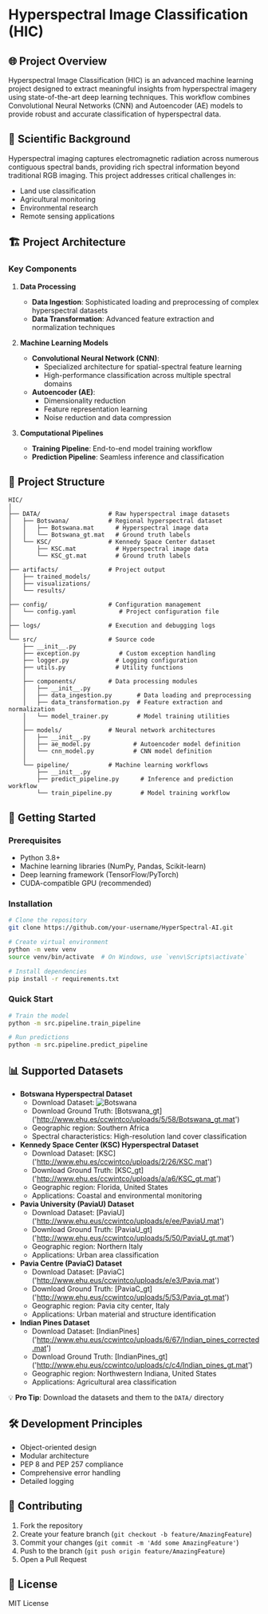 # Hyperspectral Image Classification (HIC)

## 🌐 Project Overview

Hyperspectral Image Classification (HIC) is an advanced machine learning project designed to extract meaningful insights from hyperspectral imagery using state-of-the-art deep learning techniques. This workflow combines Convolutional Neural Networks (CNN) and Autoencoder (AE) models to provide robust and accurate classification of hyperspectral data.

## 🔬 Scientific Background

Hyperspectral imaging captures electromagnetic radiation across numerous contiguous spectral bands, providing rich spectral information beyond traditional RGB imaging. This project addresses critical challenges in:
- Land use classification
- Agricultural monitoring
- Environmental research
- Remote sensing applications

## 🏗️ Project Architecture

### Key Components
1. **Data Processing**
   - **Data Ingestion**: Sophisticated loading and preprocessing of complex hyperspectral datasets
   - **Data Transformation**: Advanced feature extraction and normalization techniques

2. **Machine Learning Models**
   - **Convolutional Neural Network (CNN)**: 
     - Specialized architecture for spatial-spectral feature learning
     - High-performance classification across multiple spectral domains
   - **Autoencoder (AE)**:
     - Dimensionality reduction
     - Feature representation learning
     - Noise reduction and data compression

3. **Computational Pipelines**
   - **Training Pipeline**: End-to-end model training workflow
   - **Prediction Pipeline**: Seamless inference and classification

## 📂 Project Structure

```
HIC/
│
├── DATA/                   # Raw hyperspectral image datasets
│   ├── Botswana/           # Regional hyperspectral dataset
│   │   ├── Botswana.mat      # Hyperspectral image data
│   │   └── Botswana_gt.mat   # Ground truth labels
│   └── KSC/                # Kennedy Space Center dataset
│       ├── KSC.mat           # Hyperspectral image data
│       └── KSC_gt.mat        # Ground truth labels
│
├── artifacts/              # Project output
│   ├── trained_models/         
│   ├── visualizations/        
│   └── results/
│
├── config/                 # Configuration management
│   └── config.yaml            # Project configuration file
│
├── logs/                   # Execution and debugging logs
│
└── src/                    # Source code
    ├── __init__.py
    ├── exception.py           # Custom exception handling
    ├── logger.py             # Logging configuration
    ├── utils.py              # Utility functions
    │
    ├── components/         # Data processing modules
    │   ├── __init__.py
    │   ├── data_ingestion.py       # Data loading and preprocessing
    │   ├── data_transformation.py  # Feature extraction and normalization
    │   └── model_trainer.py        # Model training utilities
    │
    ├── models/             # Neural network architectures
    │   ├── __init__.py
    │   ├── ae_model.py            # Autoencoder model definition
    │   └── cnn_model.py           # CNN model definition
    │
    └── pipeline/           # Machine learning workflows
        ├── __init__.py
        ├── predict_pipeline.py      # Inference and prediction workflow
        └── train_pipeline.py        # Model training workflow
```

## 🚀 Getting Started

### Prerequisites
- Python 3.8+
- Machine learning libraries (NumPy, Pandas, Scikit-learn)
- Deep learning framework (TensorFlow/PyTorch)
- CUDA-compatible GPU (recommended)

### Installation
```bash
# Clone the repository
git clone https://github.com/your-username/HyperSpectral-AI.git

# Create virtual environment
python -m venv venv
source venv/bin/activate  # On Windows, use `venv\Scripts\activate`

# Install dependencies
pip install -r requirements.txt
```

### Quick Start
```bash
# Train the model
python -m src.pipeline.train_pipeline

# Run predictions
python -m src.pipeline.predict_pipeline
```

## 📊 Supported Datasets
- **Botswana Hyperspectral Dataset**
  - Download Dataset: ![Botswana]('http://www.ehu.es/ccwintco/uploads/7/72/Botswana.mat')
  - Download Ground Truth: [Botswana_gt] ('http://www.ehu.es/ccwintco/uploads/5/58/Botswana_gt.mat')
  - Geographic region: Southern Africa
  - Spectral characteristics: High-resolution land cover classification
- **Kennedy Space Center (KSC) Hyperspectral Dataset**
  - Download Dataset: [KSC] ('http://www.ehu.es/ccwintco/uploads/2/26/KSC.mat')
  - Download Ground Truth: [KSC_gt] ('http://www.ehu.es/ccwintco/uploads/a/a6/KSC_gt.mat')
  - Geographic region: Florida, United States
  - Applications: Coastal and environmental monitoring
- **Pavia University (PaviaU) Dataset**
  - Download Dataset: [PaviaU] ('http://www.ehu.eus/ccwintco/uploads/e/ee/PaviaU.mat')
  - Download Ground Truth: [PaviaU_gt] ('http://www.ehu.eus/ccwintco/uploads/5/50/PaviaU_gt.mat')
  - Geographic region: Northern Italy
  - Applications: Urban area classification
- **Pavia Centre (PaviaC) Dataset**
  - Download Dataset: [PaviaC] ('http://www.ehu.eus/ccwintco/uploads/e/e3/Pavia.mat')
  - Download Ground Truth: [PaviaC_gt] ('http://www.ehu.eus/ccwintco/uploads/5/53/Pavia_gt.mat')
  - Geographic region: Pavia city center, Italy
  - Applications: Urban material and structure identification
- **Indian Pines Dataset**
  - Download Dataset: [IndianPines] ('http://www.ehu.eus/ccwintco/uploads/6/67/Indian_pines_corrected.mat')
  - Download Ground Truth: [IndianPines_gt] ('http://www.ehu.eus/ccwintco/uploads/c/c4/Indian_pines_gt.mat')
  - Geographic region: Northwestern Indiana, United States
  - Applications: Agricultural area classification

💡 **Pro Tip**: Download the datasets and them to the `DATA/` directory

## 🛠️ Development Principles
- Object-oriented design
- Modular architecture
- PEP 8 and PEP 257 compliance
- Comprehensive error handling
- Detailed logging

## 🤝 Contributing
1. Fork the repository
2. Create your feature branch (`git checkout -b feature/AmazingFeature`)
3. Commit your changes (`git commit -m 'Add some AmazingFeature'`)
4. Push to the branch (`git push origin feature/AmazingFeature`)
5. Open a Pull Request

## 📜 License

MIT License


